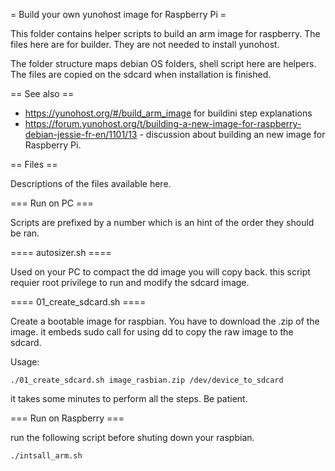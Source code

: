 = Build your own yunohost image for Raspberry Pi =

This folder contains helper scripts to build an arm image for raspberry.
The files here are for builder. They are not needed to install yunohost.

The folder structure maps debian OS folders, shell script here are helpers.
The files are copied on the sdcard when installation is finished.

== See also ==
* https://yunohost.org/#/build_arm_image for buildini step explanations
* https://forum.yunohost.org/t/building-a-new-image-for-raspberry-debian-jessie-fr-en/1101/13 - discussion about building an new image for Raspberry Pi.

== Files ==

Descriptions of the files available here.

=== Run on PC ===

Scripts are prefixed by a number which is an hint of the order they should be ran.

==== autosizer.sh ==== 

Used on your PC to compact the dd image you will copy back.
this script requier root privilege to run and modify the sdcard image.

==== 01_create_sdcard.sh ====

Create a bootable image for raspbian. You have to download the .zip of the image.
it embeds sudo call for using dd to copy the raw image to the sdcard.

Usage:

~~~
./01_create_sdcard.sh image_rasbian.zip /dev/device_to_sdcard
~~~

it takes some minutes to perform all the steps. Be patient.


=== Run on Raspberry ===

run the following script before shuting down your raspbian.

~~~
./intsall_arm.sh
~~~
